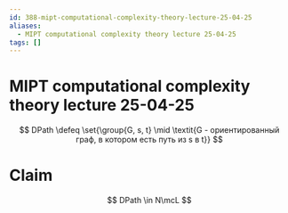 ```yaml
---
id: 388-mipt-computational-complexity-theory-lecture-25-04-25
aliases:
  - MIPT computational complexity theory lecture 25-04-25
tags: []
---
```


# MIPT computational complexity theory lecture 25-04-25

$$
DPath \defeq \set{\group{G, s, t} \mid \textit{G - ориентированный граф, в котором есть путь из s в t}}
$$

# Claim

$$
DPath \in N\mcL
$$
